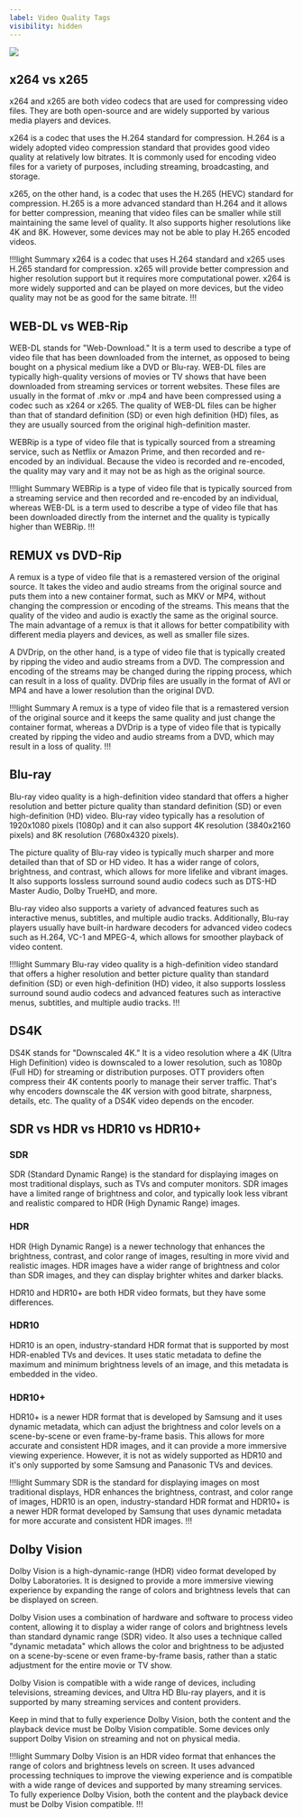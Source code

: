 ```yaml
---
label: Video Quality Tags
visibility: hidden
---
```

![](https://cdn.discordapp.com/attachments/1015131233824538624/1085458909701079070/QcqTC5m.png)
## x264 vs x265
x264 and x265 are both video codecs that are used for compressing video files. They are both open-source and are widely supported by various media players and devices.

x264 is a codec that uses the H.264 standard for compression. H.264 is a widely adopted video compression standard that provides good video quality at relatively low bitrates. It is commonly used for encoding video files for a variety of purposes, including streaming, broadcasting, and storage.

x265, on the other hand, is a codec that uses the H.265 (HEVC) standard for compression. H.265 is a more advanced standard than H.264 and it allows for better compression, meaning that video files can be smaller while still maintaining the same level of quality. It also supports higher resolutions like 4K and 8K. However, some devices may not be able to play H.265 encoded videos.

!!!light Summary
x264 is a codec that uses H.264 standard and x265 uses H.265 standard for compression. x265 will provide better compression and higher resolution support but it requires more computational power. x264 is more widely supported and can be played on more devices, but the video quality may not be as good for the same bitrate.
!!!

## WEB-DL vs WEB-Rip
WEB-DL stands for "Web-Download." It is a term used to describe a type of video file that has been downloaded from the internet, as opposed to being bought on a physical medium like a DVD or Blu-ray. WEB-DL files are typically high-quality versions of movies or TV shows that have been downloaded from streaming services or torrent websites. These files are usually in the format of .mkv or .mp4 and have been compressed using a codec such as x264 or x265. The quality of WEB-DL files can be higher than that of standard definition (SD) or even high definition (HD) files, as they are usually sourced from the original high-definition master.

WEBRip is a type of video file that is typically sourced from a streaming service, such as Netflix or Amazon Prime, and then recorded and re-encoded by an individual. Because the video is recorded and re-encoded, the quality may vary and it may not be as high as the original source.

!!!light Summary
WEBRip is a type of video file that is typically sourced from a streaming service and then recorded and re-encoded by an individual, whereas WEB-DL is a term used to describe a type of video file that has been downloaded directly from the internet and the quality is typically higher than WEBRip.
!!!

## REMUX vs DVD-Rip
A remux is a type of video file that is a remastered version of the original source. It takes the video and audio streams from the original source and puts them into a new container format, such as MKV or MP4, without changing the compression or encoding of the streams. This means that the quality of the video and audio is exactly the same as the original source. The main advantage of a remux is that it allows for better compatibility with different media players and devices, as well as smaller file sizes.

A DVDrip, on the other hand, is a type of video file that is typically created by ripping the video and audio streams from a DVD. The compression and encoding of the streams may be changed during the ripping process, which can result in a loss of quality. DVDrip files are usually in the format of AVI or MP4 and have a lower resolution than the original DVD.

!!!light Summary
A remux is a type of video file that is a remastered version of the original source and it keeps the same quality and just change the container format, whereas a DVDrip is a type of video file that is typically created by ripping the video and audio streams from a DVD, which may result in a loss of quality.
!!!

## Blu-ray
Blu-ray video quality is a high-definition video standard that offers a higher resolution and better picture quality than standard definition (SD) or even high-definition (HD) video. Blu-ray video typically has a resolution of 1920x1080 pixels (1080p) and it can also support 4K resolution (3840x2160 pixels) and 8K resolution (7680x4320 pixels).

The picture quality of Blu-ray video is typically much sharper and more detailed than that of SD or HD video. It has a wider range of colors, brightness, and contrast, which allows for more lifelike and vibrant images. It also supports lossless surround sound audio codecs such as DTS-HD Master Audio, Dolby TrueHD, and more.

Blu-ray video also supports a variety of advanced features such as interactive menus, subtitles, and multiple audio tracks. Additionally, Blu-ray players usually have built-in hardware decoders for advanced video codecs such as H.264, VC-1 and MPEG-4, which allows for smoother playback of video content.

!!!light Summary
Blu-ray video quality is a high-definition video standard that offers a higher resolution and better picture quality than standard definition (SD) or even high-definition (HD) video, it also supports lossless surround sound audio codecs and advanced features such as interactive menus, subtitles, and multiple audio tracks.
!!!

## DS4K
DS4K stands for "Downscaled 4K." It is a video resolution where a 4K (Ultra High Definition) video is downscaled to a lower resolution, such as 1080p (Full HD) for streaming or distribution purposes. OTT providers often compress their 4K contents poorly to manage their server traffic. That's why encoders downscale the 4K version with good bitrate, sharpness, details, etc. The quality of a DS4K video depends on the encoder.

## SDR vs HDR vs HDR10 vs HDR10+

### SDR
SDR (Standard Dynamic Range) is the standard for displaying images on most traditional displays, such as TVs and computer monitors. SDR images have a limited range of brightness and color, and typically look less vibrant and realistic compared to HDR (High Dynamic Range) images.

### HDR
HDR (High Dynamic Range) is a newer technology that enhances the brightness, contrast, and color range of images, resulting in more vivid and realistic images. HDR images have a wider range of brightness and color than SDR images, and they can display brighter whites and darker blacks.

HDR10 and HDR10+ are both HDR video formats, but they have some differences.

### HDR10
HDR10 is an open, industry-standard HDR format that is supported by most HDR-enabled TVs and devices. It uses static metadata to define the maximum and minimum brightness levels of an image, and this metadata is embedded in the video.

### HDR10+
HDR10+ is a newer HDR format that is developed by Samsung and it uses dynamic metadata, which can adjust the brightness and color levels on a scene-by-scene or even frame-by-frame basis. This allows for more accurate and consistent HDR images, and it can provide a more immersive viewing experience. However, it is not as widely supported as HDR10 and it's only supported by some Samsung and Panasonic TVs and devices.

!!!light Summary
SDR is the standard for displaying images on most traditional displays, HDR enhances the brightness, contrast, and color range of images, HDR10 is an open, industry-standard HDR format and HDR10+ is a newer HDR format developed by Samsung that uses dynamic metadata for more accurate and consistent HDR images.
!!!

## Dolby Vision
Dolby Vision is a high-dynamic-range (HDR) video format developed by Dolby Laboratories. It is designed to provide a more immersive viewing experience by expanding the range of colors and brightness levels that can be displayed on screen.

Dolby Vision uses a combination of hardware and software to process video content, allowing it to display a wider range of colors and brightness levels than standard dynamic range (SDR) video. It also uses a technique called "dynamic metadata" which allows the color and brightness to be adjusted on a scene-by-scene or even frame-by-frame basis, rather than a static adjustment for the entire movie or TV show.

Dolby Vision is compatible with a wide range of devices, including televisions, streaming devices, and Ultra HD Blu-ray players, and it is supported by many streaming services and content providers.

Keep in mind that to fully experience Dolby Vision, both the content and the playback device must be Dolby Vision compatible. Some devices only support Dolby Vision on streaming and not on physical media.

!!!light Summary
Dolby Vision is an HDR video format that enhances the range of colors and brightness levels on screen. It uses advanced processing techniques to improve the viewing experience and is compatible with a wide range of devices and supported by many streaming services. To fully experience Dolby Vision, both the content and the playback device must be Dolby Vision compatible.
!!!
